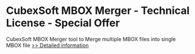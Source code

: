 # CubexSoft MBOX Merger - Technical License - Special Offer
CubexSoft MBOX Merger tool to Merge multiple MBOX files into single MBOX file
[>> Detailed information](https://secure.shareit.com/shareit/product.html?productid=300799813&affiliateid=200057808)